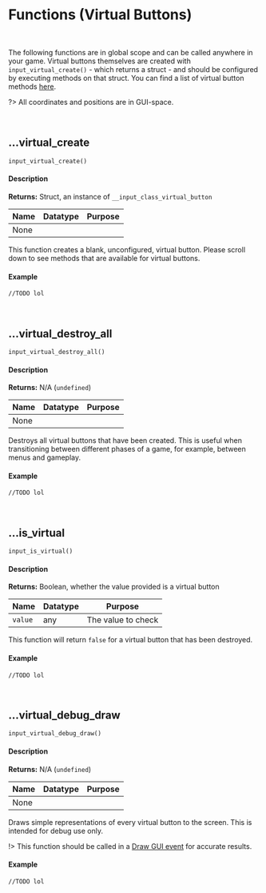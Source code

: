 # Functions (Virtual Buttons)

&nbsp;

The following functions are in global scope and can be called anywhere in your game. Virtual buttons themselves are created with `input_virtual_create()` - which returns a struct - and should be configured by executing methods on that struct. You can find a list of virtual button methods [here](Functions-(Virtual-Button-Methods)).

?> All coordinates and positions are in GUI-space.

&nbsp;

## …virtual_create

`input_virtual_create()`

<!-- tabs:start -->

#### **Description**

**Returns:** Struct, an instance of `__input_class_virtual_button`

|Name|Datatype|Purpose|
|----|--------|-------|
|None|        |       |

This function creates a blank, unconfigured, virtual button. Please scroll down to see methods that are available for virtual buttons.

#### **Example**

```gml
//TODO lol
```

<!-- tabs:end -->

&nbsp;

## …virtual_destroy_all

`input_virtual_destroy_all()`

<!-- tabs:start -->

#### **Description**

**Returns:** N/A (`undefined`)

|Name|Datatype|Purpose|
|----|--------|-------|
|None|        |       |

Destroys all virtual buttons that have been created. This is useful when transitioning between different phases of a game, for example, between menus and gameplay.

#### **Example**

```gml
//TODO lol
```

<!-- tabs:end -->

&nbsp;

## …is_virtual

`input_is_virtual()`

<!-- tabs:start -->

#### **Description**

**Returns:** Boolean, whether the value provided is a virtual button

|Name   |Datatype|Purpose           |
|-------|--------|------------------|
|`value`|any     |The value to check|

This function will return `false` for a virtual button that has been destroyed.

#### **Example**

```gml
//TODO lol
```

<!-- tabs:end -->

&nbsp;

## …virtual_debug_draw

`input_virtual_debug_draw()`

<!-- tabs:start -->

#### **Description**

**Returns:** N/A (`undefined`)

|Name|Datatype|Purpose|
|----|--------|-------|
|None|        |       |

Draws simple representations of every virtual button to the screen. This is intended for debug use only.

!> This function should be called in a [Draw GUI event](https://manual.yoyogames.com/The_Asset_Editors/Object_Properties/Draw_Events.htm) for accurate results.

#### **Example**

```gml
//TODO lol
```

<!-- tabs:end -->